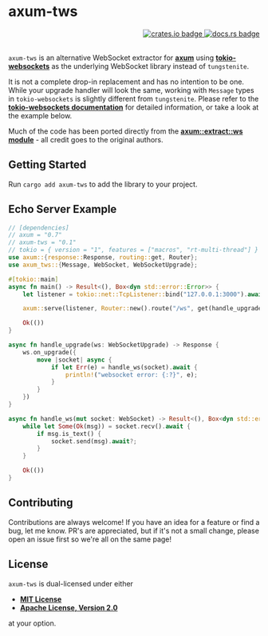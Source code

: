 # axum-tws

<div align="right">
<a href="https://crates.io/crates/axum-tws">
    <img src="https://img.shields.io/crates/v/axum-tws?style=flat-square" alt="crates.io badge">
</a>
<a href="https://docs.rs/axum-tws/latest/">
    <img src="https://img.shields.io/docsrs/axum-tws?style=flat-square" alt="docs.rs badge">
</a>
</div>
<br>

`axum-tws` is an alternative WebSocket extractor for
__[axum](https://github.com/tokio-rs/axum)__ using
__[tokio-websockets](https://github.com/Gelbpunkt/tokio-websockets/)__ as the
underlying WebSocket library instead of `tungstenite`.

It is not a complete drop-in replacement and has no intention to be one. While
your upgrade handler will look the same, working with `Message` types in
`tokio-websockets` is slightly different from `tungstenite`. Please refer to the
__[tokio-websockets
documentation](https://docs.rs/tokio-websockets/latest/tokio_websockets/)__ for
detailed information, or take a look at the example below.

Much of the code has been ported directly from the __[axum::extract::ws
module](https://docs.rs/axum/latest/axum/extract/ws/index.html)__ - all credit
goes to the original authors.

## Getting Started

Run `cargo add axum-tws` to add the library to your project.

## Echo Server Example

```rust
// [dependencies]
// axum = "0.7"
// axum-tws = "0.1"
// tokio = { version = "1", features = ["macros", "rt-multi-thread"] }
use axum::{response::Response, routing::get, Router};
use axum_tws::{Message, WebSocket, WebSocketUpgrade};

#[tokio::main]
async fn main() -> Result<(), Box<dyn std::error::Error>> {
    let listener = tokio::net::TcpListener::bind("127.0.0.1:3000").await?;

    axum::serve(listener, Router::new().route("/ws", get(handle_upgrade))).await?;

    Ok(())
}

async fn handle_upgrade(ws: WebSocketUpgrade) -> Response {
    ws.on_upgrade({
        move |socket| async {
            if let Err(e) = handle_ws(socket).await {
                println!("websocket error: {:?}", e);
            }
        }
    })
}

async fn handle_ws(mut socket: WebSocket) -> Result<(), Box<dyn std::error::Error>> {
    while let Some(Ok(msg)) = socket.recv().await {
        if msg.is_text() {
            socket.send(msg).await?;
        }
    }

    Ok(())
}
```

## Contributing

Contributions are always welcome! If you have an idea for a feature or find a
bug, let me know. PR's are appreciated, but if it's not a small change, please
open an issue first so we're all on the same page!

## License

`axum-tws` is dual-licensed under either

- **[MIT License](/LICENSE-MIT)**
- **[Apache License, Version 2.0](/LICENSE-APACHE)**

at your option.
